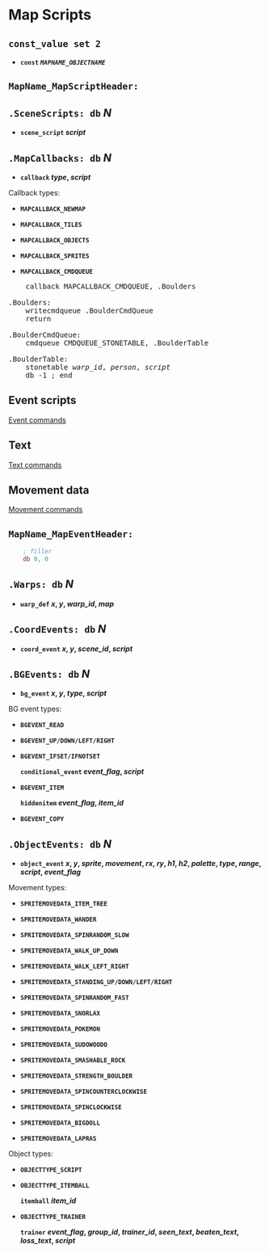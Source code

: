 # Map Scripts


## `const_value set 2`

- **`const` *`MAPNAME_OBJECTNAME`***


## `MapName_MapScriptHeader:`


## `.SceneScripts: db` *N*

- **`scene_script` *script***


## `.MapCallbacks: db` *N*

- **`callback` *type*, *script***

Callback types:

- **`MAPCALLBACK_NEWMAP`**

- **`MAPCALLBACK_TILES`**

- **`MAPCALLBACK_OBJECTS`**

- **`MAPCALLBACK_SPRITES`**

- **`MAPCALLBACK_CMDQUEUE`**

<!-- need pre tags here; can't use inline bold/italic formatting in Markdown code blocks -->
<pre>
	callback MAPCALLBACK_CMDQUEUE, .Boulders

.Boulders:
	writecmdqueue .BoulderCmdQueue
	return

.BoulderCmdQueue:
	cmdqueue CMDQUEUE_STONETABLE, .BoulderTable

.BoulderTable:
	stonetable <i>warp_id</i>, <i>person</i>, <i>script</i>
	db -1 ; end
</pre>


## Event scripts

[Event commands](event_commands.md)


## Text

[Text commands](text_commands.md)


## Movement data

[Movement commands](movement_commands.md)


## `MapName_MapEventHeader:`

```asm
	; filler
	db 0, 0
```


## `.Warps: db` *N*

- **`warp_def` *x*, *y*, *warp_id*, *map***


## `.CoordEvents: db` *N*

- **`coord_event` *x*, *y*, *scene_id*, *script***


## `.BGEvents: db` *N*

- **`bg_event` *x*, *y*, *type*, *script***

BG event types:

- **`BGEVENT_READ`**

- **`BGEVENT_UP/DOWN/LEFT/RIGHT`**

- **`BGEVENT_IFSET/IFNOTSET`**

  **`conditional_event` *event_flag*, *script***

- **`BGEVENT_ITEM`**

  **`hiddenitem` *event_flag*, *item_id***

- **`BGEVENT_COPY`**

## `.ObjectEvents: db` *N*

- **`object_event` *x*, *y*, *sprite*, *movement*, *rx*, *ry*, *h1*, *h2*, *palette*, *type*, *range*, *script*, *event_flag***

Movement types:

- **`SPRITEMOVEDATA_ITEM_TREE`**

- **`SPRITEMOVEDATA_WANDER`**

- **`SPRITEMOVEDATA_SPINRANDOM_SLOW`**

- **`SPRITEMOVEDATA_WALK_UP_DOWN`**

- **`SPRITEMOVEDATA_WALK_LEFT_RIGHT`**

- **`SPRITEMOVEDATA_STANDING_UP/DOWN/LEFT/RIGHT`**

- **`SPRITEMOVEDATA_SPINRANDOM_FAST`**

- **`SPRITEMOVEDATA_SNORLAX`**

- **`SPRITEMOVEDATA_POKEMON`**

- **`SPRITEMOVEDATA_SUDOWOODO`**

- **`SPRITEMOVEDATA_SMASHABLE_ROCK`**

- **`SPRITEMOVEDATA_STRENGTH_BOULDER`**

- **`SPRITEMOVEDATA_SPINCOUNTERCLOCKWISE`**

- **`SPRITEMOVEDATA_SPINCLOCKWISE`**

- **`SPRITEMOVEDATA_BIGDOLL`**

- **`SPRITEMOVEDATA_LAPRAS`**

Object types:

- **`OBJECTTYPE_SCRIPT`**

- **`OBJECTTYPE_ITEMBALL`**

  **`itemball` *item_id***

- **`OBJECTTYPE_TRAINER`**

  **`trainer` *event_flag*, *group_id*, *trainer_id*, *seen_text*, *beaten_text*, *loss_text*, *script***
